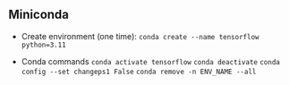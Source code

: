 Miniconda
---------
* Create environment (one time):
  `conda create --name tensorflow python=3.11`

* Conda commands
  `conda activate tensorflow`
  `conda deactivate`
  `conda config --set changeps1 False`
  `conda remove -n ENV_NAME --all`



